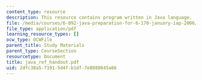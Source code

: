 ```yaml
---
content_type: resource
description: This resource contains program written in Java language.
file: /media/courses/6-092-java-preparation-for-6-170-january-iap-2006/2dfc38a571915d4fb1df7e8888045a66_java_ref_handout.pdf
file_type: application/pdf
learning_resource_types: []
ocw_type: OCWFile
parent_title: Study Materials
parent_type: CourseSection
resourcetype: Document
title: java_ref_handout.pdf
uid: 2dfc38a5-7191-5d4f-b1df-7e8888045a66
---
```


